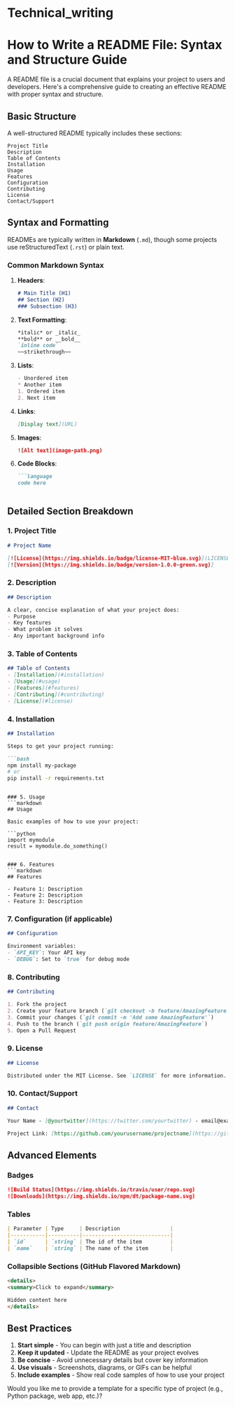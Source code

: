 # Technical_writing
# How to Write a README File: Syntax and Structure Guide

A README file is a crucial document that explains your project to users and developers. Here's a comprehensive guide to creating an effective README with proper syntax and structure.

## Basic Structure

A well-structured README typically includes these sections:

```
Project Title
Description
Table of Contents
Installation
Usage
Features
Configuration
Contributing
License
Contact/Support
```

## Syntax and Formatting

READMEs are typically written in **Markdown** (`.md`), though some projects use reStructuredText (`.rst`) or plain text.

### Common Markdown Syntax

1. **Headers**:
   ```markdown
   # Main Title (H1)
   ## Section (H2)
   ### Subsection (H3)
   ```

2. **Text Formatting**:
   ```markdown
   *italic* or _italic_
   **bold** or __bold__
   `inline code`
   ~~strikethrough~~
   ```

3. **Lists**:
   ```markdown
   - Unordered item
   * Another item
   1. Ordered item
   2. Next item
   ```

4. **Links**:
   ```markdown
   [Display text](URL)
   ```

5. **Images**:
   ```markdown
   ![Alt text](image-path.png)
   ```

6. **Code Blocks**:
   ```markdown
   ```language
   code here
   ```
   ```

## Detailed Section Breakdown

### 1. Project Title
```markdown
# Project Name

[![License](https://img.shields.io/badge/license-MIT-blue.svg)](LICENSE)
[![Version](https://img.shields.io/badge/version-1.0.0-green.svg)]
```

### 2. Description
```markdown
## Description

A clear, concise explanation of what your project does:
- Purpose
- Key features
- What problem it solves
- Any important background info
```

### 3. Table of Contents
```markdown
## Table of Contents
- [Installation](#installation)
- [Usage](#usage)
- [Features](#features)
- [Contributing](#contributing)
- [License](#license)
```

### 4. Installation
```markdown
## Installation

Steps to get your project running:

```bash
npm install my-package
# or
pip install -r requirements.txt
```
```

### 5. Usage
```markdown
## Usage

Basic examples of how to use your project:

```python
import mymodule
result = mymodule.do_something()
```
```

### 6. Features
```markdown
## Features

- Feature 1: Description
- Feature 2: Description
- Feature 3: Description
```

### 7. Configuration (if applicable)
```markdown
## Configuration

Environment variables:
- `API_KEY`: Your API key
- `DEBUG`: Set to `true` for debug mode
```

### 8. Contributing
```markdown
## Contributing

1. Fork the project
2. Create your feature branch (`git checkout -b feature/AmazingFeature`)
3. Commit your changes (`git commit -m 'Add some AmazingFeature'`)
4. Push to the branch (`git push origin feature/AmazingFeature`)
5. Open a Pull Request
```

### 9. License
```markdown
## License

Distributed under the MIT License. See `LICENSE` for more information.
```

### 10. Contact/Support
```markdown
## Contact

Your Name - [@yourtwitter](https://twitter.com/yourtwitter) - email@example.com

Project Link: [https://github.com/yourusername/projectname](https://github.com/yourusername/projectname)
```

## Advanced Elements

### Badges
```markdown
![Build Status](https://img.shields.io/travis/user/repo.svg)
![Downloads](https://img.shields.io/npm/dt/package-name.svg)
```

### Tables
```markdown
| Parameter | Type     | Description                |
|-----------|----------|----------------------------|
| `id`      | `string` | The id of the item         |
| `name`    | `string` | The name of the item       |
```

### Collapsible Sections (GitHub Flavored Markdown)
```markdown
<details>
<summary>Click to expand</summary>

Hidden content here
</details>
```

## Best Practices

1. **Start simple** - You can begin with just a title and description
2. **Keep it updated** - Update the README as your project evolves
3. **Be concise** - Avoid unnecessary details but cover key information
4. **Use visuals** - Screenshots, diagrams, or GIFs can be helpful
5. **Include examples** - Show real code samples of how to use your project

Would you like me to provide a template for a specific type of project (e.g., Python package, web app, etc.)?

